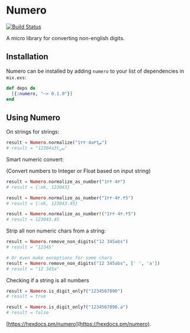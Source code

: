 # Numero

[![Build Status](https://travis-ci.org/alisinabh/Numero.svg?branch=master)](https://travis-ci.org/alisinabh/Numero)

A micro library for converting non-english digits.

## Installation

Numero can be installed
by adding `numero` to your list of dependencies in `mix.exs`:

```elixir
def deps do
  [{:numero, "~> 0.1.0"}]
end
```

## Using Numero

On strings for strings:

```elixir
result = Numero.normalize("1۲۳۰4a۳tس")
# result = "12304a3tس"
```

Smart numeric convert:

(Convert numbers to Integer or Float based on input string)

```elixir
result = Numero.normalize_as_number("1۲۳۰4۳")
# result = {:ok, 123043}

result = Numero.normalize_as_number("1۲۳۰4۳.۴5")
# result = {:ok, 123043.45}

result = Numero.normalize_as_number!("1۲۳۰4۳.۴5")
# result = 123043.45
```

Strip all non numeric chars from a string:

```elixir
result = Numero.remove_non_digits("12 345abs")
# result = "12345"

# Or even make exceptions for some chars
result = Numero.remove_non_digits("12 345abs", [' ', 'a'])
# result = "12 345a"
```

Checking if a string is all numbers
```elixir
result = Numero.is_digit_only?("1234567890")
# result = true

result = Numero.is_digit_only?("1234567890.a")
# result = false
```

[https://hexdocs.pm/numero](https://hexdocs.pm/numero).

